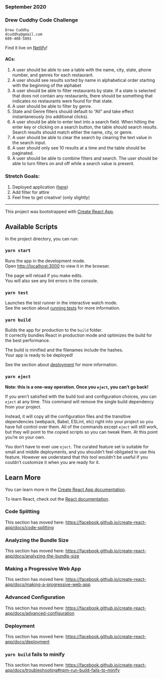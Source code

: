 ### September 2020

### Drew Cuddhy Code Challenge

```
Drew Cuddhy
dcuddhy@gmail.com
609-408-5891
```

Find it live on [Netlify](https://cha-v.netlify.app/)!

#### ACs:
1. A user should be able to see a table with the name, city, state, phone number, and genres for each restaurant.
1. A user should see results sorted by name in alphabetical order starting with the beginning of the alphabet
1. A user should be able to filter restaurants by state. If a state is selected that does not contain any restaurants, there should be something that indicates no restaurants were found for that state.
1. A user should be able to filter by genre.
1. State and Genre filters should default to “All” and take effect instantaneously (no additional clicks).
1. A user should be able to enter text into a search field. When hitting the enter key or clicking on a search button, the table should search results. Search results should match either the name, city, or genre.
1. A user should be able to clear the search by clearing the text value in the search input.
1. A user should only see 10 results at a time and the table should be paginated.
1. A user should be able to combine filters and search. The user should be able to turn filters on and off while a search value is present.

### Stretch Goals:
1. Deployed application ([here](https://cha-v.netlify.app/))
1. Add filter for attire
1. Feel free to get creative! (only slightly)

___
This project was bootstrapped with [Create React App](https://github.com/facebook/create-react-app).

## Available Scripts

In the project directory, you can run:

### `yarn start`

Runs the app in the development mode.<br />
Open [http://localhost:3000](http://localhost:3000) to view it in the browser.

The page will reload if you make edits.<br />
You will also see any lint errors in the console.

### `yarn test`

Launches the test runner in the interactive watch mode.<br />
See the section about [running tests](https://facebook.github.io/create-react-app/docs/running-tests) for more information.

### `yarn build`

Builds the app for production to the `build` folder.<br />
It correctly bundles React in production mode and optimizes the build for the best performance.

The build is minified and the filenames include the hashes.<br />
Your app is ready to be deployed!

See the section about [deployment](https://facebook.github.io/create-react-app/docs/deployment) for more information.

### `yarn eject`

**Note: this is a one-way operation. Once you `eject`, you can’t go back!**

If you aren’t satisfied with the build tool and configuration choices, you can `eject` at any time. This command will remove the single build dependency from your project.

Instead, it will copy all the configuration files and the transitive dependencies (webpack, Babel, ESLint, etc) right into your project so you have full control over them. All of the commands except `eject` will still work, but they will point to the copied scripts so you can tweak them. At this point you’re on your own.

You don’t have to ever use `eject`. The curated feature set is suitable for small and middle deployments, and you shouldn’t feel obligated to use this feature. However we understand that this tool wouldn’t be useful if you couldn’t customize it when you are ready for it.

## Learn More

You can learn more in the [Create React App documentation](https://facebook.github.io/create-react-app/docs/getting-started).

To learn React, check out the [React documentation](https://reactjs.org/).

### Code Splitting

This section has moved here: https://facebook.github.io/create-react-app/docs/code-splitting

### Analyzing the Bundle Size

This section has moved here: https://facebook.github.io/create-react-app/docs/analyzing-the-bundle-size

### Making a Progressive Web App

This section has moved here: https://facebook.github.io/create-react-app/docs/making-a-progressive-web-app

### Advanced Configuration

This section has moved here: https://facebook.github.io/create-react-app/docs/advanced-configuration

### Deployment

This section has moved here: https://facebook.github.io/create-react-app/docs/deployment

### `yarn build` fails to minify

This section has moved here: https://facebook.github.io/create-react-app/docs/troubleshooting#npm-run-build-fails-to-minify
